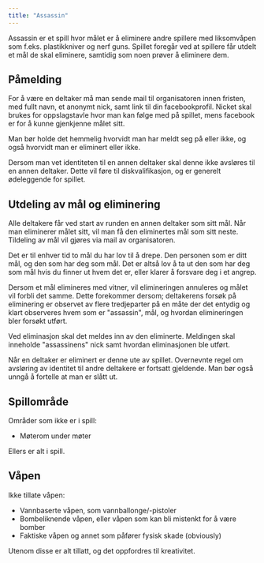 ```yaml
---
title: "Assassin"
---
```


Assassin er et spill hvor målet er å eliminere andre spillere med liksomvåpen som f.eks. plastikkniver og nerf guns. Spillet foregår ved at spillere får utdelt et mål de skal eliminere, samtidig som noen prøver å eliminere dem.

Påmelding
------------------
For å være en deltaker må man sende mail til organisatoren innen fristen, med fullt navn, et anonymt nick, samt link til din facebookprofil. Nicket skal brukes for oppslagstavle hvor man kan følge med på spillet, mens facebook er for å kunne gjenkjenne målet sitt.

Man bør holde det hemmelig hvorvidt man har meldt seg på eller ikke, og også hvorvidt man er eliminert eller ikke.

Dersom man vet identiteten til en annen deltaker skal denne ikke avsløres til en annen deltaker. Dette vil føre til diskvalifikasjon, og er generelt ødeleggende for spillet.

Utdeling av mål og eliminering
------------------
Alle deltakere får ved start av runden en annen deltaker som sitt mål. Når man eliminerer målet sitt, vil man få den eliminertes mål som sitt neste. Tildeling av mål vil gjøres via mail av organisatoren.

Det er til enhver tid to mål du har lov til å drepe. Den personen som er ditt mål, og den som har deg som mål. Det er altså lov å ta ut den som har deg som mål hvis du finner ut hvem det er, eller klarer å forsvare deg i et angrep.

Dersom et mål elimineres med vitner, vil elimineringen annuleres og målet vil forbli det samme. Dette forekommer dersom; deltakerens forsøk på eliminering er observet av flere tredjeparter på en måte der det entydig og klart observeres hvem som er "assassin", mål, og hvordan elimineringen bler forsøkt utført.

 Ved eliminasjon skal det meldes inn av den eliminerte. Meldingen skal inneholde "assassinens" nick samt hvordan eliminasjonen ble utført.

Når en deltaker er eliminert er denne ute av spillet. Overnevnte regel om avsløring av identitet til andre deltakere er fortsatt gjeldende. Man bør også unngå å fortelle at man er slått ut.

 Spillområde
------------------
 Områder som ikke er i spill:

 - Møterom under møter

 Ellers er alt i spill.

Våpen
------------------
Ikke tillate våpen:

- Vannbaserte våpen, som vannballonge/-pistoler 
- Bombeliknende våpen, eller våpen som kan bli mistenkt for å være bomber
- Faktiske våpen og annet som påfører fysisk skade (obviously)

Utenom disse er alt tillatt, og det oppfordres til kreativitet.